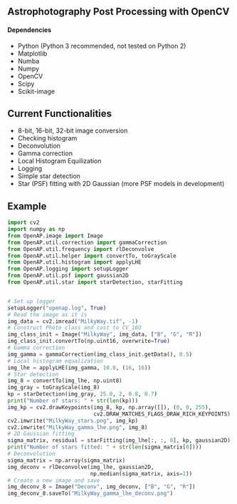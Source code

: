 ## Astrophotography Post Processing with OpenCV
#### Dependencies
* Python (Python 3 recommended, not tested on Python 2)
* Matplotlib
* Numba
* Numpy
* OpenCV
* Scipy
* Scikit-image

## Current Functionalities
* 8-bit, 16-bit, 32-bit image conversion
* Checking histogram
* Deconvolution
* Gamma correction
* Local Histogram Equilization
* Logging
* Simple star detection
* Star (PSF) fitting with 2D Gaussian (more PSF models in development)

## Example
```python
import cv2
import numpy as np
from OpenAP.image import Image
from OpenAP.util.correction import gammaCorrection
from OpenAP.util.frequency import rlDeconvolve
from OpenAP.util.helper import convertTo, toGrayScale
from OpenAP.util.histogram import applyLHE
from OpenAP.logging import setupLogger
from OpenAP.util.psf import gaussian2D
from OpenAP.util.star import starDetection, starFitting


# Set up logger
setupLogger("openap.log", True)
# Read the image as it is
img_data = cv2.imread("MilkyWay.tif", -1)
# Construct Photo class and cast to CV_16U
img_class_init = Image("MilkyWay", img_data, ["B", "G", "R"])
img_class_init.convertTo(np.uint16, overwrite=True)
# Gamma correction
img_gamma = gammaCorrection(img_class_init.getData(), 0.5)
# Local histogram equalization
img_lhe = applyLHE(img_gamma, 10.0, (16, 16))
# Star detection
img_8 = convertTo(img_lhe, np.uint8)
img_gray = toGrayScale(img_8)
kp = starDetection(img_gray, 25.0, 2, 0.8, 0.7)
print("Number of stars: " + str(len(kp)))
img_kp = cv2.drawKeypoints(img_8, kp, np.array([]), (0, 0, 255),
                           cv2.DRAW_MATCHES_FLAGS_DRAW_RICH_KEYPOINTS)
cv2.imwrite("MilkyWay_stars.png", img_kp)
cv2.imwrite("MilkyWay_gamma_lhe.png", img_8)
# 2D Gaussian fitting
sigma_matrix, residual = starFitting(img_lhe[:, :, 0], kp, gaussian2D)
print("Number of stars fitted: " + str(len(sigma_matrix[0])))
# Deconvolution
sigma_matrix = np.array(sigma_matrix)
img_deconv = rlDeconvolve(img_lhe, gaussian2D,
                          np.median(sigma_matrix, axis=1))
# Create a new image and save
img_deconv_8 = Image("Deconv", img_deconv, ["B", "G", "R"])
img_deconv_8.saveTo("MilkyWay_gamma_lhe_deconv.png")
```
